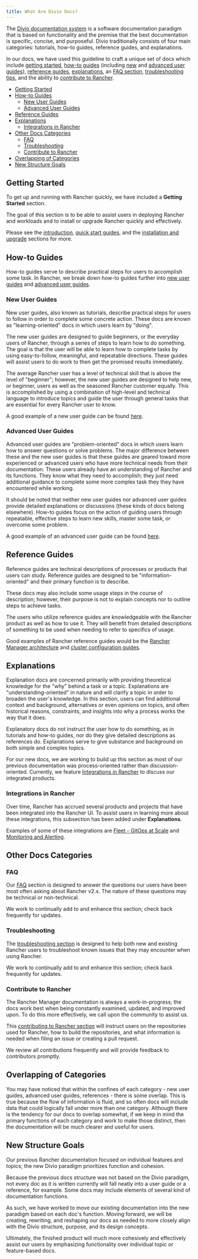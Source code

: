 ```yaml
---
title: What Are Divio Docs?
---
```


The [Divio documentation system](https://documentation.divio.com/) is a software documentation paradigm that is based on functionality and the premise that the best documentation is specific, concise, and purposeful. Divio traditionally consists of four main categories: tutorials, how-to guides, reference guides, and explanations. 

In our docs, we have used this guideline to craft a unique set of docs which include [getting started](../../getting-started.md), [how-to guides](../../how-to-guides.md) (including [new](../../pages-for-subheaders/new-user-guides.md) and [advanced user guides](../../pages-for-subheaders/advanced-user-guides.md)), [reference guides](../../reference-guides.md), [explanations](../../explanations.md), an [FAQ section](../../faq.md), [troubleshooting tips](../../troubleshooting.md), and the ability to [contribute to Rancher](../../contribute-to-rancher.md). 

- [Getting Started](#getting-started)
- [How-to Guides](#how-to-guides)
    - [New User Guides](#new-user-guides)
    - [Advanced User Guides](#advanced-user-guides)
- [Reference Guides](#reference-guides)
- [Explanations](#explanations)
    - [Integrations in Rancher](#integrations-in-rancher)    
- [Other Docs Categories](#other-docs-categories)
    - [FAQ](#faq)
    - [Troubleshooting](#troubleshooting)
    - [Contribute to Rancher](#contribute-to-rancher)
- [Overlapping of Categories](#overlapping-of-categories)
- [New Structure Goals](#new-structure-goals)


## Getting Started

To get up and running with Rancher quickly, we have included a **Getting Started** section.

The goal of this section is to be able to assist users in deploying Rancher and workloads and to install or upgrade Rancher quickly and effectively.

Please see the [introduction](../../pages-for-subheaders/introduction.md), [quick start guides](../../pages-for-subheaders/quick-start-guides.md), and the [installation and upgrade](../../pages-for-subheaders/installation-and-upgrade.md) sections for more.

## How-to Guides

How-to guides serve to describe practical steps for users to accomplish some task. In Rancher, we break down how-to guides further into [new user guides](#new-user-guides) and [advanced user guides](#advanced-user-guides).

### New User Guides 

New user guides, also known as tutorials, describe practical steps for users to follow in order to complete some concrete action. These docs are known as "learning-oriented" docs in which users learn by "doing".

The new user guides are designed to guide beginners, or the everyday users of Rancher, through a series of steps to learn how to do something. The goal is that the user will be able to learn how to complete tasks by using easy-to-follow, meaningful, and repeatable directions. These guides will assist users to do work to then get the promised results immediately.

The average Rancher user has a level of technical skill that is above the level of "beginner"; however, the new user guides are designed to help new, or beginner, users as well as the seasoned Rancher customer equally. This is accomplished by using a combination of high-level and technical language to introduce topics and guide the user through general tasks that are essential for every Rancher user to know.

A good example of a new user guide can be found [here](../../how-to-guides/new-user-guides/kubernetes-resources-setup/workloads-and-pods/deploy-workloads.md).

### Advanced User Guides

Advanced user guides are "problem-oriented" docs in which users learn how to answer questions or solve problems. The major difference between these and the new user guides is that these guides are geared toward more experienced or advanced users who have more technical needs from their documentation. These users already have an understanding of Rancher and its functions. They know what they need to accomplish; they just need additional guidance to complete some more complex task they they have encountered while working.

It should be noted that neither new user guides nor advanced user guides provide detailed explanations or discussions (these kinds of docs belong elsewhere). How-to guides focus on the action of guiding users through repeatable, effective steps to learn new skills, master some task, or overcome some problem.

A good example of an advanced user guide can be found [here](../../how-to-guides/advanced-user-guides/manage-clusters/create-kubernetes-persistent-storage/manage-persistent-storage/dynamically-provision-new-storage.md).

## Reference Guides

Reference guides are technical descriptions of processes or products that users can study. Reference guides are designed to be "information-oriented" and their primary function is to describe.

These docs may also include some usage steps in the course of description; however, their purpose is not to explain concepts nor to outline steps to achieve tasks. 

The users who utilize reference guides are knowledgeable with the Rancher product as well as how to use it. They will benefit from detailed descriptions of something to be used when needing to refer to specifics of usage.

Good examples of Rancher reference guides would be the [Rancher Manager architecture](../../pages-for-subheaders/rancher-manager-architecture.md) and [cluster configuration guides](../../pages-for-subheaders/cluster-configuration.md).

## Explanations

Explanation docs are concerned primarily with providing theoretical knowledge for the "why" behind a task or a topic. Explanations are "understanding-oriented" in nature and will clarify a topic in order to broaden the user's knowledge. In this section, users can find additional context and background, alternatives or even opinions on topics, and often historical reasons, constraints, and insights into why a process works the way that it does.

Explanatory docs do not instruct the user how to do something, as in tutorials and how-to guides, nor do they give detailed descriptions as references do. Explanations serve to give substance and background on both simple and complex topics.

For our new docs, we are working to build up this section as most of our previous documentation was process-oriented rather than discussion-oriented. Currently, we feature [Integrations in Rancher](../../pages-for-subheaders/integrations-in-rancher.md) to discuss our integrated products.

### Integrations in Rancher

Over time, Rancher has accrued several products and projects that have been integrated into the Rancher UI. To assist users in learning more about these integrations, this subsection has been added under **Explanations**. 

Examples of some of these integrations are [Fleet - GitOps at Scale](../../pages-for-subheaders/fleet-gitops-at-scale.md) and [Monitoring and Alerting](../../pages-for-subheaders/monitoring-and-alerting.md).

## Other Docs Categories

### FAQ

Our [FAQ](../../faq.md) section is designed to answer the questions our users have been most often asking about Rancher v2.x. The nature of these questions may be technical or non-technical.

We work to continually add to and enhance this section; check back frequently for updates.

### Troubleshooting

The [troubleshooting section](../../troubleshooting.md) is designed to help both new and existing Rancher users to troubleshoot known issues that they may encounter when using Rancher.

We work to continually add to and enhance this section; check back frequently for updates.

### Contribute to Rancher

The Rancher Manager documentation is always a work-in-progress; the docs work best when being constantly examined, updated, and improved upon. To do this more effectively, we call upon the community to assist us.

This [contributing to Rancher section](../../contribute-to-rancher.md) will instruct users on the repositories used for Rancher, how to build the repositories, and what information is needed when filing an issue or creating a pull request. 

We review all contributions frequently and will provide feedback to contributors promptly.

## Overlapping of Categories

You may have noticed that within the confines of each category - new user guides, advanced user guides, references - there is some overlap. This is true because the flow of information is fluid, and so often docs will include data that could logically fall under more than one category. Although there is the tendency for our docs to overlap somewhat, if we keep in mind the primary functions of each category and work to make those distinct, then the documentation will be much clearer and useful for users.

## New Structure Goals

Our previous Rancher documentation focused on individual features and topics; the new Divio paradigm prioritizes function and cohesion. 

Because the previous docs structure was not based on the Divio paradigm, not every doc as it is written currently will fall neatly into a user guide or a reference, for example. Some docs may include elements of several kind of documentation functions.

As such, we have worked to move our existing documentation into the new paradigm based on each doc's function. Moving forward, we will be creating, rewriting, and reshaping our docs as needed to more closely align with the Divio structure, purpose, and its design concepts. 

Ultimately, the finished product will much more cohesively and effectively assist our users by emphasizing functionality over individual topic or feature-based docs.